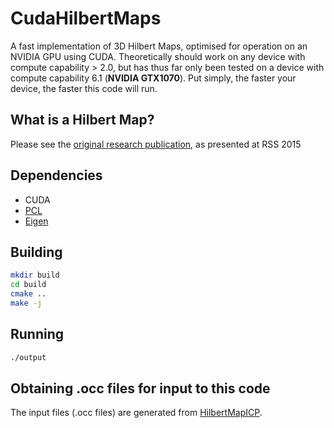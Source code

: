 # CudaHilbertMaps
A fast implementation of 3D Hilbert Maps, optimised for operation on an NVIDIA GPU using CUDA. Theoretically should work on any device with compute capability > 2.0, but has thus far only been tested on a device with compute capability 6.1 (__NVIDIA GTX1070__). Put simply, the faster your device, the faster this code will run.

## What is a Hilbert Map?

Please see the [original research publication](http://www-personal.acfr.usyd.edu.au/f.ramos/Fabio_Ramos_Homepage/Publications_files/hilbertmaps_rss2015.pdf), as presented at RSS 2015 

## Dependencies

* CUDA
* [PCL](http://pointclouds.org/)
* [Eigen](https://github.com/stevenlovegrove/eigen)

## Building

```bash
mkdir build
cd build
cmake ..
make -j
```

## Running

```bash
./output
```

## Obtaining .occ files for input to this code

The input files (.occ files) are generated from [HilbertMapICP](https://github.com/henrywarhurst/HilbertMapICP/tree/feature/rgb-support).
